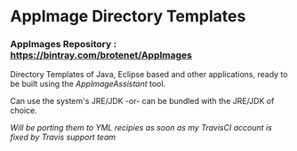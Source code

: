 # AppImage Directory Templates

### AppImages Repository : https://bintray.com/brotenet/AppImages

Directory Templates of Java, Eclipse based and other applications, ready to be built using the _AppImageAssistant_ tool.

Can use the system's JRE/JDK -or- can be bundled with the JRE/JDK of choice.

*Will be porting them to YML recipies as soon as my TravisCI account is fixed by Travis support team*

